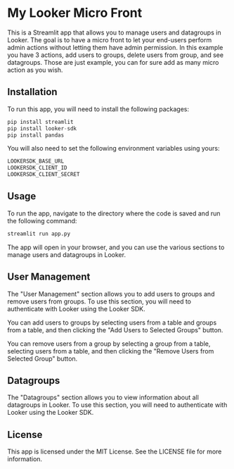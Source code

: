 # My Looker Micro Front
This is a Streamlit app that allows you to manage users and datagroups in Looker.
The goal is to have a micro front to let your end-users perform admin actions without letting them have admin permission.
In this example you have 3 actions, add users to groups, delete users from group, and see datagroups. Those are just example, you can for sure add as many micro action as you wish.

## Installation
To run this app, you will need to install the following packages:

```python
pip install streamlit
pip install looker-sdk
pip install pandas
```
You will also need to set the following environment variables using yours:

```python
LOOKERSDK_BASE_URL
LOOKERSDK_CLIENT_ID
LOOKERSDK_CLIENT_SECRET
```

## Usage
To run the app, navigate to the directory where the code is saved and run the following command:

```python
streamlit run app.py
```

The app will open in your browser, and you can use the various sections to manage users and datagroups in Looker.

## User Management
The "User Management" section allows you to add users to groups and remove users from groups. To use this section, you will need to authenticate with Looker using the Looker SDK.

You can add users to groups by selecting users from a table and groups from a table, and then clicking the "Add Users to Selected Groups" button.

You can remove users from a group by selecting a group from a table, selecting users from a table, and then clicking the "Remove Users from Selected Group" button.

## Datagroups
The "Datagroups" section allows you to view information about all datagroups in Looker. To use this section, you will need to authenticate with Looker using the Looker SDK.

## License
This app is licensed under the MIT License. See the LICENSE file for more information.
